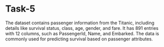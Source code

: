# Task-5
The dataset contains passenger information from the Titanic, including details like survival status, class, age, gender, and fare. It has 891 entries with 12 columns, such as PassengerId, Name, and Embarked. The data is commonly used for predicting survival based on passenger attributes.
